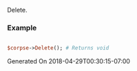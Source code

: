 Delete.
### Example

```perl

$corpse->Delete(); # Returns void
```


Generated On 2018-04-29T00:30:15-07:00